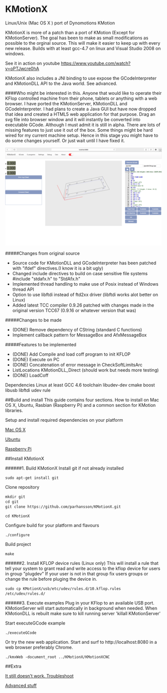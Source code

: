 KMotionX
========

Linux/Unix (Mac OS X ) port of Dynomotions KMotion

KMotionX is more of a patch than a port of KMotion (Except for KMotionServer). The goal has been to make as small modifications as possible to the orginal source. This will make it easier to keep up with every new release.
    Builds with at least gcc-4.7 on linux and Visual Studio 2008 on windows.


See it in action on youtube
https://www.youtube.com/watch?v=oPTJwcre0hA


KMotionX also includes a JNI binding to use expose the GCodeInterpreter and KMotionDLL API to the Java world. See advanced.

####Who might be interested in this.
Anyone that would like to operate their KFlop controlled machine from their phone, tablets or anything with a web browser. I have ported the KMotionServer, KMotionDLL and GCodeInterpreter. I had plans to create a Java GUI but have now dropped that idea and created a HTML5 web application for that purpose. Drag an svg file into browser window and it will instantly be converted into executable GCode. Although I must admit it is still in alpha. There are lots of missing features to just use it out of the box. Some things might be hard wired for my current machine setup. Hence in this stage you might have to do some changes yourself. Or just wait until I have fixed it.


![Image of KMXWeb](KMotionX/doc/images/main.png)


#####Changes from original source
- Source code for KMotionDLL and GCodeInterpreter has been patched with "ifdef" directives.(I know it is a bit ugly)
- Changed include directives to build on case sensitive file systems #include "stdafx.h" to "StdAfx.h"
- Implemented thread handling to make use of Posix instead of Windows thread API
- Option to use libftdi instead of ftd2xx driver (libftdi works alot better on Linux)
- Added latest TCC compiler 0.9.26 patched with changes made in the original version TCC67 (0.9.16 or whatever version that was)

#####Changes to be made
- (DONE) Remove dependency of CString (standard C functions)
- Implement callback pattern for MessageBox and AfxMessageBox


#####Features to be implemented
- (DONE) Add Compile and load coff program to init KFLOP
- (DONE) Execute on PC
- (DONE) Concatenation of error message in CheckSoftLimitsArc
- ListLocations KMotionDLL_Direct (should work but needs more testing)
- (DONE) LoadCoff


Dependencies
Linux at least GCC 4.6 toolchain
libudev-dev
cmake
boost
libusb
libftdi
udev rule


##Build and install
This guide contains four sections. How to install on Mac OS X, Ubuntu, Rasbian (Raspberry Pi) and a common section for KMotion libraries.

Setup and install required dependencies on your platform

[Mac OS X](KMotionX/doc/MacOSX.md)

[Ubuntu](KMotionX/doc/Ubuntu.md)

[Raspberry Pi](KMotionX/doc/RaspberryPi.md)

##Install KMotionX

######1. Build KMotionX
Install git if not already installed
```
sudo apt-get install git
```

Clone repository
```
mkdir git
cd git
git clone https://github.com/parhansson/KMotionX.git
```

```
cd KMotionX
```
Configure build for your platform and flavours
```
./configure
```
Build project
```
make
```

######2. Install KFLOP device rules (Linux only)
This will install a rule that tell your system to grant read and write access to the kflop device for users in group "plugdev"
If your user is not in that group fix users groups or change the rule before pluging the device in.
```
sudo cp KMotionX/usb/etc/udev/rules.d/10.kflop.rules /etc/udev/rules.d/
```

######3. Execute examples
Plug in your KFlop to an available USB port.
KMotionServer will start automatically in background when needed.
When KMotionDLL is rebuilt make sure to kill running server 'killall KMotionServer'

Start executeGCode example
```
./executeGCode
```
Or try the new web application. Start and surf to http://localhost:8080 in a web browser preferably Chrome.
```
./kmxWeb -document_root ../KMotionX/KMotionXCNC
```

##Extra

[It still doesn't work. Troubleshoot](KMotionX/doc/Troubleshooting.md)


[Advanced stuff](KMotionX/doc/Advanced.md)
